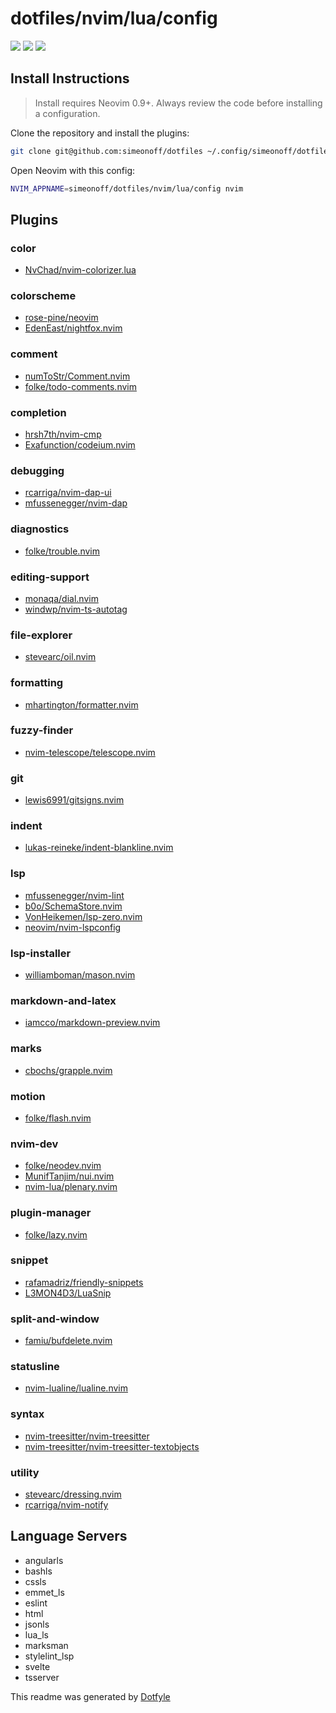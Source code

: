 # dotfiles/nvim/lua/config

<a href="https://dotfyle.com/simeonoff/dotfiles-nvim-lua-config"><img src="https://dotfyle.com/simeonoff/dotfiles-nvim-lua-config/badges/plugins?style=for-the-badge" /></a>
<a href="https://dotfyle.com/simeonoff/dotfiles-nvim-lua-config"><img src="https://dotfyle.com/simeonoff/dotfiles-nvim-lua-config/badges/leaderkey?style=for-the-badge" /></a>
<a href="https://dotfyle.com/simeonoff/dotfiles-nvim-lua-config"><img src="https://dotfyle.com/simeonoff/dotfiles-nvim-lua-config/badges/plugin-manager?style=for-the-badge" /></a>


## Install Instructions

 > Install requires Neovim 0.9+. Always review the code before installing a configuration.

Clone the repository and install the plugins:

```sh
git clone git@github.com:simeonoff/dotfiles ~/.config/simeonoff/dotfiles
```

Open Neovim with this config:

```sh
NVIM_APPNAME=simeonoff/dotfiles/nvim/lua/config nvim
```

## Plugins

### color

+ [NvChad/nvim-colorizer.lua](https://dotfyle.com/plugins/NvChad/nvim-colorizer.lua)
### colorscheme

+ [rose-pine/neovim](https://dotfyle.com/plugins/rose-pine/neovim)
+ [EdenEast/nightfox.nvim](https://dotfyle.com/plugins/EdenEast/nightfox.nvim)
### comment

+ [numToStr/Comment.nvim](https://dotfyle.com/plugins/numToStr/Comment.nvim)
+ [folke/todo-comments.nvim](https://dotfyle.com/plugins/folke/todo-comments.nvim)
### completion

+ [hrsh7th/nvim-cmp](https://dotfyle.com/plugins/hrsh7th/nvim-cmp)
+ [Exafunction/codeium.nvim](https://dotfyle.com/plugins/Exafunction/codeium.nvim)
### debugging

+ [rcarriga/nvim-dap-ui](https://dotfyle.com/plugins/rcarriga/nvim-dap-ui)
+ [mfussenegger/nvim-dap](https://dotfyle.com/plugins/mfussenegger/nvim-dap)
### diagnostics

+ [folke/trouble.nvim](https://dotfyle.com/plugins/folke/trouble.nvim)
### editing-support

+ [monaqa/dial.nvim](https://dotfyle.com/plugins/monaqa/dial.nvim)
+ [windwp/nvim-ts-autotag](https://dotfyle.com/plugins/windwp/nvim-ts-autotag)
### file-explorer

+ [stevearc/oil.nvim](https://dotfyle.com/plugins/stevearc/oil.nvim)
### formatting

+ [mhartington/formatter.nvim](https://dotfyle.com/plugins/mhartington/formatter.nvim)
### fuzzy-finder

+ [nvim-telescope/telescope.nvim](https://dotfyle.com/plugins/nvim-telescope/telescope.nvim)
### git

+ [lewis6991/gitsigns.nvim](https://dotfyle.com/plugins/lewis6991/gitsigns.nvim)
### indent

+ [lukas-reineke/indent-blankline.nvim](https://dotfyle.com/plugins/lukas-reineke/indent-blankline.nvim)
### lsp

+ [mfussenegger/nvim-lint](https://dotfyle.com/plugins/mfussenegger/nvim-lint)
+ [b0o/SchemaStore.nvim](https://dotfyle.com/plugins/b0o/SchemaStore.nvim)
+ [VonHeikemen/lsp-zero.nvim](https://dotfyle.com/plugins/VonHeikemen/lsp-zero.nvim)
+ [neovim/nvim-lspconfig](https://dotfyle.com/plugins/neovim/nvim-lspconfig)
### lsp-installer

+ [williamboman/mason.nvim](https://dotfyle.com/plugins/williamboman/mason.nvim)
### markdown-and-latex

+ [iamcco/markdown-preview.nvim](https://dotfyle.com/plugins/iamcco/markdown-preview.nvim)
### marks

+ [cbochs/grapple.nvim](https://dotfyle.com/plugins/cbochs/grapple.nvim)
### motion

+ [folke/flash.nvim](https://dotfyle.com/plugins/folke/flash.nvim)
### nvim-dev

+ [folke/neodev.nvim](https://dotfyle.com/plugins/folke/neodev.nvim)
+ [MunifTanjim/nui.nvim](https://dotfyle.com/plugins/MunifTanjim/nui.nvim)
+ [nvim-lua/plenary.nvim](https://dotfyle.com/plugins/nvim-lua/plenary.nvim)
### plugin-manager

+ [folke/lazy.nvim](https://dotfyle.com/plugins/folke/lazy.nvim)
### snippet

+ [rafamadriz/friendly-snippets](https://dotfyle.com/plugins/rafamadriz/friendly-snippets)
+ [L3MON4D3/LuaSnip](https://dotfyle.com/plugins/L3MON4D3/LuaSnip)
### split-and-window

+ [famiu/bufdelete.nvim](https://dotfyle.com/plugins/famiu/bufdelete.nvim)
### statusline

+ [nvim-lualine/lualine.nvim](https://dotfyle.com/plugins/nvim-lualine/lualine.nvim)
### syntax

+ [nvim-treesitter/nvim-treesitter](https://dotfyle.com/plugins/nvim-treesitter/nvim-treesitter)
+ [nvim-treesitter/nvim-treesitter-textobjects](https://dotfyle.com/plugins/nvim-treesitter/nvim-treesitter-textobjects)
### utility

+ [stevearc/dressing.nvim](https://dotfyle.com/plugins/stevearc/dressing.nvim)
+ [rcarriga/nvim-notify](https://dotfyle.com/plugins/rcarriga/nvim-notify)
## Language Servers

+ angularls
+ bashls
+ cssls
+ emmet_ls
+ eslint
+ html
+ jsonls
+ lua_ls
+ marksman
+ stylelint_lsp
+ svelte
+ tsserver


 This readme was generated by [Dotfyle](https://dotfyle.com)
